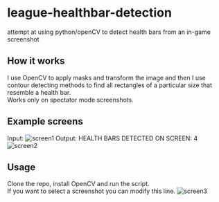 # league-healthbar-detection
attempt at using python/openCV to detect health bars from an in-game screenshot

## How it works
I use OpenCV to apply masks and transform the image and then I use contour detecting methods to find all rectangles of a particular size that resemble a health bar. \
Works only on spectator mode screenshots.

## Example screens
Input:
![screen1](https://i.imgur.com/3HxivOv.png)
Output: 
HEALTH BARS DETECTED ON SCREEN: 4
![screen2](https://i.imgur.com/wk6bIth.png)
## Usage
Clone the repo, install OpenCV and run the script.  
If you want to select a screenshot you can modify this line.
![screen3](https://i.imgur.com/quIgOWu.png)  
